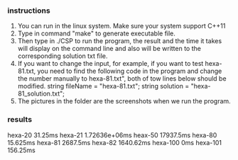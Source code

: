 ### instructions

1. You can run in the linux system. Make sure your system support C++11
2. Type in command "make" to generate executable file.
3. Then type in ./CSP to run the program, the result and the time it takes will display on the command line and also will be written to the corresponding
solution txt file.
4. If you want to change the input, for example, if you want to test hexa-81.txt, you need to find the following code in the program and change the number
manually to hexa-81.txt", both of tow lines below should be modified.
  string fileName = "hexa-81.txt";
  string solution = "hexa-81_solution.txt";
5. The pictures in the folder are the screenshots when we run the program.

### results

hexa-20 31.25ms
hexa-21 1.72636e+06ms
heax-50 17937.5ms
hexa-80 15.625ms
hexa-81 2687.5ms
hexa-82 1640.62ms
hexa-100 0ms
hexa-101 156.25ms
